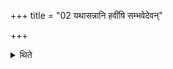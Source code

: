 +++
title = "02 यथासन्नानि हवींषि सम्भवेदेवन्"

+++

<details><summary>थिते</summary>

2. (He prepares the altar) so much broad that it could accommodate all the utensils which are placed there.
</details>
